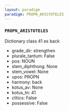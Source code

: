 ```yaml
---
layout: paradigm
paradigm: PROPN_ARISTOTELES
---
```

### ` PROPN_ARISTOTELES `

Dictionary class 41 es back
* grade_dir: strengthen
* plurale_tantum: False
* pos: NOUN
* stem_diphthong: None
* stem_vowel: None
* upos: PROPN
* harmony: back
* kotus_av: None
* kotus_tn: 41
* clitics: False
* possessive: False
